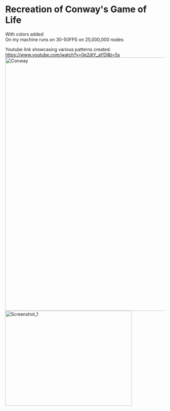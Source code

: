 # Recreation of Conway's Game of Life
With colors added  
On my machine runs on 30-50FPS on 25,000,000 nodes  

Youtube link showcasing various patterns created:  
https://www.youtube.com/watch?v=0e2diY_aYDI&t=5s  
<img width="800" height="800" alt="Conway" src="https://github.com/user-attachments/assets/f6cace9a-6345-4d80-a11d-971422e26dad" />
<img width="400" height="300" alt="Screenshot_1" src="https://github.com/user-attachments/assets/b45eaa45-e5c7-4b2f-adfd-f38de53526d2" />

